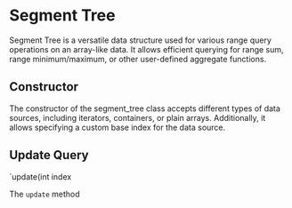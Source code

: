 # Segment Tree

Segment Tree is a versatile data structure used for various range query operations on an array-like data. It allows efficient querying for range sum, range minimum/maximum, or other user-defined aggregate functions.

## Constructor

The constructor of the segment_tree class accepts different types of data sources, including iterators, containers, or plain arrays. Additionally, it allows specifying a custom base index for the data source.

## Update Query
`update(int index

The `update` method 
